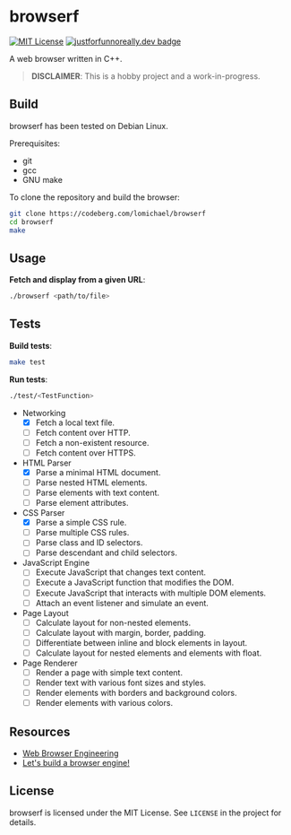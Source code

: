 # browserf 
[![MIT License](https://img.shields.io/badge/license-MIT-blue)](/LICENSE)
[![justforfunnoreally.dev badge](https://img.shields.io/badge/justforfunnoreally-dev-9ff)](https://justforfunnoreally.dev)

A web browser written in C++.

> **DISCLAIMER**: This is a hobby project and a work-in-progress.

## Build
browserf has been tested on Debian Linux.

Prerequisites:
- git
- gcc 
- GNU make

To clone the repository and build the browser:
```sh
git clone https://codeberg.com/lomichael/browserf
cd browserf
make
```

## Usage
**Fetch and display from a given URL**:
```sh
./browserf <path/to/file>
```

## Tests
**Build tests**:
```sh
make test
```

**Run tests**:
```sh
./test/<TestFunction>
```
- Networking
    - [X] Fetch a local text file.
    - [ ] Fetch content over HTTP.
    - [ ] Fetch a non-existent resource.
    - [ ] Fetch content over HTTPS.
- HTML Parser
    - [X] Parse a minimal HTML document.
    - [ ] Parse nested HTML elements.
    - [ ] Parse elements with text content.
    - [ ] Parse element attributes.
- CSS Parser
    - [X] Parse a simple CSS rule.
    - [ ] Parse multiple CSS rules.
    - [ ] Parse class and ID selectors.
    - [ ] Parse descendant and child selectors.
- JavaScript Engine
    - [ ] Execute JavaScript that changes text content.
    - [ ] Execute a JavaScript function that modifies the DOM.
    - [ ] Execute JavaScript that interacts with multiple DOM elements.
    - [ ] Attach an event listener and simulate an event. 
- Page Layout
    - [ ] Calculate layout for non-nested elements.
    - [ ] Calculate layout with margin, border, padding.
    - [ ] Differentiate between inline and block elements in layout.
    - [ ] Calculate layout for nested elements and elements with float. 
- Page Renderer
    - [ ] Render a page with simple text content.
    - [ ] Render text with various font sizes and styles.
    - [ ] Render elements with borders and background colors.
    - [ ] Render elements with various colors. 

## Resources
- [Web Browser Engineering](browser.engineering)
- [Let's build a browser engine!](https://limpet.net/mbrubeck/2014/08/08/toy-layout-engine-1.html)

## License
browserf is licensed under the MIT License. See `LICENSE` in the project for details.
